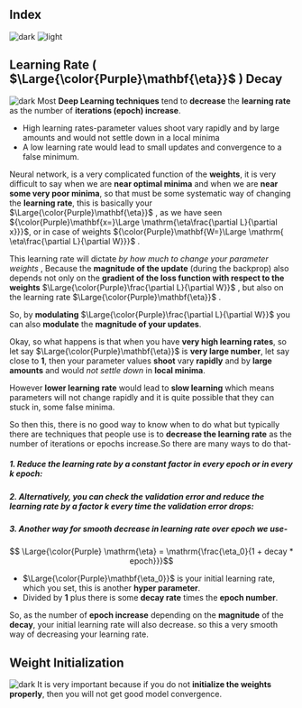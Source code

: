 ## Index
![dark](https://user-images.githubusercontent.com/12748752/141935752-90492d2e-7904-4f9f-a5a1-c4e59ddc3a33.png)
![light](https://user-images.githubusercontent.com/12748752/141935760-406edb8f-cb9b-4e30-9b69-9153b52c28b4.png)

## Learning Rate ( $\Large{\color{Purple}\mathbf{\eta}}$ ) Decay 
![dark](https://user-images.githubusercontent.com/12748752/141935752-90492d2e-7904-4f9f-a5a1-c4e59ddc3a33.png)
Most **Deep Learning techniques** tend to **decrease** the **learning rate** as the number of **iterations (epoch) increase**.
* High learning rates-parameter values shoot vary rapidly and by large amounts and would not settle down in a local minima
* A low learning rate would lead to small updates and convergence to a false minimum.


Neural network, is a very complicated function of the **weights**, it is very difficult to say when we are **near optimal minima** and when we are **near some very poor minima**, so that must be some systematic way of changing the **learning rate**, this is basically your $\Large{\color{Purple}\mathbf{\eta}}$ , as we have seen ${\color{Purple}\mathbf{x=}\Large \mathrm{\eta\frac{\partial L}{\partial x}}}$, or in case of weights ${\color{Purple}\mathbf{W=}\Large \mathrm{ \eta\frac{\partial L}{\partial W}}}$ .

This learning rate will dictate _by how much to change your parameter weights_ , Because the **magnitude of the update** (during the backprop) also depends not only on the **gradient of the loss function with respect to the weights** $\Large{\color{Purple}\frac{\partial L}{\partial W}}$ , but also on the learning rate  $\Large{\color{Purple}\mathbf{\eta}}$ .

So, by **modulating** $\Large{\color{Purple}\frac{\partial L}{\partial W}}$ you can also **modulate** the **magnitude of your updates**.

Okay, so what happens is that when you have **very high learning rates**, so let say $\Large{\color{Purple}\mathbf{\eta}}$ is **very large number**, let say close to **1**, then your parameter values **shoot** vary **rapidly** and by **large amounts** and would _not settle down_ in **local minima**.

However **lower learning rate** would lead to **slow learning** which means parameters will not change rapidly and it is quite possible that they can stuck in, some false minima. 


So then this, there is no good way to know when to do what but typically there are techniques that people use is to **decrease the learning rate** as the number of iterations or epochs increase.So there are many ways to do that-

##### 1. Reduce the **learning rate** by **a constant factor** in every epoch or in every _k_ epoch: 

##### 2. Alternatively, you can check the validation error and reduce the learning rate by a factor _k_ every time the _validation error drops_:


##### 3. Another way for smooth decrease in learning rate over epoch we use-

$$ \Large{\color{Purple} \mathrm{\eta} = \mathrm{\frac{\eta_0}{1 + decay * epoch}}}$$

* $\Large{\color{Purple}\mathbf{\eta_0}}$ is your initial learning rate, which you set, this is another **hyper parameter**.
* Divided by **1** plus there is some **decay rate** times the **epoch number**. 

So, as the number of **epoch increase** depending on the **magnitude** of the **decay**, your initial learning rate will also decrease.  so this a very smooth way of decreasing your learning rate.



## Weight Initialization
![dark](https://user-images.githubusercontent.com/12748752/141935752-90492d2e-7904-4f9f-a5a1-c4e59ddc3a33.png)
It is very important because if you do not **initialize the weights properly**, then you will not get good model convergence.









